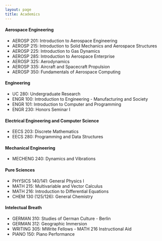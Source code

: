 ```yaml
---
layout: page
title: Academics
---
```


#### Aerospace Engineering
- AEROSP 201: Introduction to Aerospace Engineering
- AEROSP 215: Introduction to Solid Mechanics and Aerospace Structures 
- AEROSP 225: Introduction to Gas Dynamics
- AEROSP 285: Introduction to Aerospace Enterprise
- AEROSP 325: Aerodynamics
- AEROSP 335: Aircraft and Spacecraft Propulsion
- AEROSP 350: Fundamentals of Aerospace Computing


#### Engineering

- UC 280: Undergraduate Research
- ENGR 100: Introduction to Engineering - Manufacturing and Society
- ENGR 101: Introduction to Computer and Programming
- ENGR 230: Honors Seminar I

#### Electrical Engineering and Computer Science 

- EECS 203: Discrete Mathematics
- EECS 280: Programming and Data Structures

#### Mechanical Engineering 

- MECHENG 240: Dynamics and Vibrations

#### Pure Sciences

- PHYSICS 140/141: General Physics I
- MATH 215: Multivariable and Vector Calculus
- MATH 216: Introduction to Differential Equations
- CHEM 130 (125/126): General Chemistry

#### Intelectual Breath

- GERMAN 310: Studies of German Culture - Berlin
- GERMAN 312: Geographic Immersion
- WRITING 305: MWrite Fellows - MATH 216 Instructional Aid
- PIANO 150: Piano Performance

